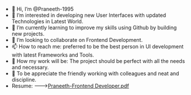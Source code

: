 - 👋 Hi, I’m @Praneeth-1995
- 👀 I’m interested in developing new User Interfaces with updated Technologies in Latest World.
- 🌱 I’m currently learning to improve my skills using Github by building new projects.
- 💞️ I’m looking to collaborate on Frontend Development.
- 📫 How to reach me: preferred to be the best person in UI development with latest Frameworks and Tools.
- 👀 How my work will be: The project should be perfect with all the needs and necessary.  
- 👋 To be appreciate the friendly working with colleagues and neat and discipline.
- Resume: --->[Praneeth-Frontend Developer.pdf](https://github.com/Praneeth-1995/Praneeth-1995/files/8283362/Praneeth-Frontend.Developer.pdf)
<!---
Praneeth-1995/Praneeth-1995 is a ✨ special ✨ repository because its `README.md` (this file) appears on your GitHub profile.
You can click the Preview link to take a look at your changes.


